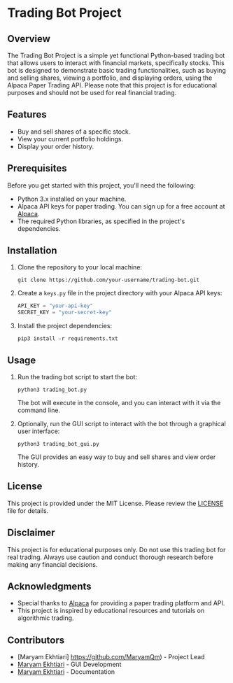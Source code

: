 # Trading Bot Project

## Overview

The Trading Bot Project is a simple yet functional Python-based trading bot that allows users to interact with financial markets, specifically stocks. This bot is designed to demonstrate basic trading functionalities, such as buying and selling shares, viewing a portfolio, and displaying orders, using the Alpaca Paper Trading API. Please note that this project is for educational purposes and should not be used for real financial trading.

## Features

- Buy and sell shares of a specific stock.
- View your current portfolio holdings.
- Display your order history.

## Prerequisites

Before you get started with this project, you'll need the following:

- Python 3.x installed on your machine.
- Alpaca API keys for paper trading. You can sign up for a free account at [Alpaca](https://alpaca.markets/).
- The required Python libraries, as specified in the project's dependencies.

## Installation

1. Clone the repository to your local machine:

   ```shell
   git clone https://github.com/your-username/trading-bot.git
   ```

2. Create a `keys.py` file in the project directory with your Alpaca API keys:

   ```python
   API_KEY = "your-api-key"
   SECRET_KEY = "your-secret-key"
   ```

3. Install the project dependencies:

   ```shell
   pip3 install -r requirements.txt
   ```

## Usage

1. Run the trading bot script to start the bot:

   ```shell
   python3 trading_bot.py
   ```

   The bot will execute in the console, and you can interact with it via the command line.

2. Optionally, run the GUI script to interact with the bot through a graphical user interface:

   ```shell
   python3 trading_bot_gui.py
   ```

   The GUI provides an easy way to buy and sell shares and view order history.

## License

This project is provided under the MIT License. Please review the [LICENSE](LICENSE) file for details.

## Disclaimer

This project is for educational purposes only. Do not use this trading bot for real trading. Always use caution and conduct thorough research before making any financial decisions.

## Acknowledgments

- Special thanks to [Alpaca](https://alpaca.markets/) for providing a paper trading platform and API.
- This project is inspired by educational resources and tutorials on algorithmic trading.

## Contributors

- [Maryam Ekhtiari] https://github.com/MaryamQm) - Project Lead
- [Maryam Ekhtiari](https://github.com/MaryamQm) - GUI Development
- [Maryam Ekhtiari](https://github.com/MaryamQm) - Documentation
